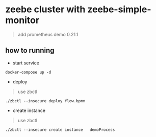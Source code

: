 # zeebe cluster with zeebe-simple-monitor

> add prometheus demo 0.21.1


## how to running

* start service

```code
docker-compose up -d
```

* deploy 

> use zbctl

```code
./zbctl --insecure deploy flow.bpmn
```

* create instance

> use zbctl

```code
./zbctl --insecure create instance   demoProcess

```